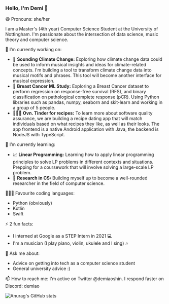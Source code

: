 ### Hello, I'm Demi 👋

😄 Pronouns: she/her

I am a Master's (4th year) Computer Science Student at the University of Nottingham. I'm passionate about the intersection of data science, music theory and computer science. 

🔭 I’m currently working on:
- 🌳 **Sounding Climate Change:** Exploring how climate change data could be used to inform musical insights and ideas for climate-related concepts. I'm building a tool to transform climate change data into musical motifs and phrases. This tool will become another interface for musical expression.
- 🏥 **Breast Cancer ML Study:** Exploring a Breast Cancer dataset to perform regression on response-free survival (RFS), and binary classification on pathological complete response (pCR). Using Python libraries such as pandas, numpy, seaborn and skit-learn and working in a group of 5 people.
- 👩🏾‍💻 **Ovn. Tinder for recipes:** To learn more about software quality assurance, we are building a recipe dating app that will match individuals based on what recipes they like, as well as their looks. The app frontend is a native Android application with Java, the backend is NodeJS with TypeScript.

🌱 I’m currently learning:
- 📈 **Linear Programming:** Learning how to apply linear programming principles to solve LP problems in different contexts and situations. Prepping for a coursework that will involve solving a large-scale LP problem.
- 🔬 **Research in CS:** Building myself up to become a well-rounded researcher in the field of computer science.

👩🏾‍💻 Favourite coding languages:
- Python (obviously)
- Kotlin
- Swift
  
⚡ 2 fun facts: 
- I interned at Google as a STEP Intern in 2021 💻
- I'm a musician (I play piano, violin, ukulele and I sing) 🎶
  
💬 Ask me about:
- Advice on getting into tech as a computer science student
- General university advice :)

📫 How to reach me:
I'm active on Twitter @demiaoshin. I respond faster on Discord: demiao

![Anurag's GitHub stats](https://github-readme-stats.vercel.app/api?username=demithetechie&show_icons=true&theme=cobalt)

<!--
**demiaoshin/demiaoshin** is a ✨ _special_ ✨ repository because its `README.md` (this file) appears on your GitHub profile.

Here are some ideas to get you started:

- 🔭 I’m currently working on ...
- 🌱 I’m currently learning ...
- 👯 I’m looking to collaborate on ...
- 🤔 I’m looking for help with ...
- 💬 Ask me about ...
- 📫 How to reach me: ...
- 😄 Pronouns: ...
- ⚡ Fun fact: ...
-->
